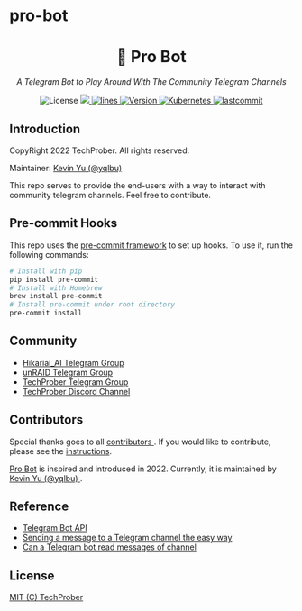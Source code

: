 # pro-bot

<h1 align="center">🤖 Pro Bot</h1>
<p align="center">
    <em>A Telegram Bot to Play Around With The Community Telegram Channels</em>
</p>

<p align="center">
    <img src="https://img.shields.io/github/license/TechProber/pro-bot?color=critical" alt="License"/>
    <a href="https://hits.seeyoufarm.com">
      <img src="https://hits.seeyoufarm.com/api/count/incr/badge.svg?url=https%3A%2F%2Fgithub.com%2FTechProber%2Fpro-bot&count_bg=%235322B2&title_bg=%23555555&icon=&icon_color=%23E7E7E7&title=hits&edge_flat=false"/>
    </a>
    <a href="https://img.shields.io/tokei/lines/github/TechProber/pro-bot?color=orange">
      <img src="https://img.shields.io/tokei/lines/github/TechProber/pro-bot?color=orange" alt="lines">
    </a>
    <a href="https://hub.docker.com/repository/docker/hikariai/">
        <img src="https://img.shields.io/badge/docker-v20.10.7-blue" alt="Version">
    </a>
    <a href="https://kubernetes.io/">
        <img src="https://img.shields.io/badge/kubernetes-v1.23-navy.svg" alt="Kubernetes"/>
    </a>
    <a href="https://github.com/TechProber/pro-bot">
        <img src="https://img.shields.io/github/last-commit/TechProber/pro-bot" alt="lastcommit"/>
    </a>
</p>

## Introduction

CopyRight 2022 TechProber. All rights reserved.

Maintainer: [ Kevin Yu (@yqlbu) ](https://github.com/yqlbu)

This repo serves to provide the end-users with a way to interact with community telegram channels. Feel free to contribute.

## Pre-commit Hooks

This repo uses the [pre-commit framework](https://github.com/pre-commit/pre-commit-hooks) to set up hooks. To use it, run the following commands:

```bash
# Install with pip
pip install pre-commit
# Install with Homebrew
brew install pre-commit
# Install pre-commit under root directory
pre-commit install
```

## Community

- [Hikariai_AI Telegram Group](https://t.me/hikariai_channel)
- [unRAID Telegram Group](https://t.me/unraid_zh)
- [TechProber Telegram Group](https://t.me/joinchat/7AG3aEQ5I00wY2Q5)
- [TechProber Discord Channel](https://discord.gg/se4RtrB473)

## Contributors

Special thanks goes to all [ contributors ](https://github.com/TechProber/pro-bot/graphs/contributors). If you would like to contribute, please see the [instructions](https://github.com/TechProber/pro-bot/blob/master/docs/contribute.md).

[Pro Bot](https://github.com/TechProber/pro-bot) is inspired and introduced in 2022. Currently, it is maintained by [ Kevin Yu (@yqlbu) ](https://github.com/yqlbu).

## Reference

- [Telegram Bot API](https://core.telegram.org/bots/api)
- [Sending a message to a Telegram channel the easy way](https://medium.com/javarevisited/sending-a-message-to-a-telegram-channel-the-easy-way-eb0a0b32968)
- [Can a Telegram bot read messages of channel](https://stackoverflow.com/questions/42672034/can-a-telegram-bot-read-messages-of-channel)

## License

[MIT (C) TechProber](https://github.com/TechProber/pro-bot/blob/master/LICENSE)
